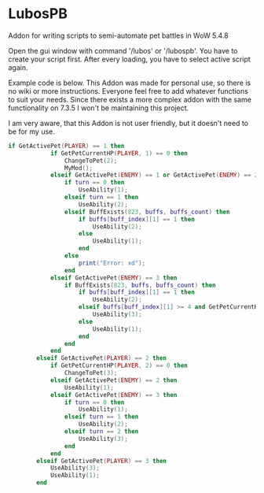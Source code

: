 # LubosPB
Addon for writing scripts to semi-automate pet battles in WoW 5.4.8

Open the gui window with command '/lubos' or '/lubospb'. You have to create your script first. After every loading, you have to select active script again.


Example code is below. This Addon was made for personal use, so there is no wiki or more instructions.
Everyone feel free to add whatever functions to suit your needs.
Since there exists a more complex addon with the same functionality on 7.3.5 I won't be maintaining this project.

I am very aware, that this Addon is not user friendly, but it doesn't need to be for my use.


```lua
if GetActivePet(PLAYER) == 1 then
			if GetPetCurrentHP(PLAYER, 1) == 0 then
				ChangeToPet(2);
				MyMod();
			elseif GetActivePet(ENEMY) == 1 or GetActivePet(ENEMY) == 2 then
				if turn == 0 then
					UseAbility(1);
				elseif turn == 1 then
					UseAbility(2);
				elseif BuffExists(823, buffs, buffs_count) then			
					if buffs[buff_index][1] == 1 then
						UseAbility(2);
					else
						UseAbility(1);
					end
				else 
					print("Error: xd");
				end
			elseif GetActivePet(ENEMY) == 3 then
				if BuffExists(823, buffs, buffs_count) then			
					if buffs[buff_index][1] == 1 then
						UseAbility(2);
					elseif buffs[buff_index][1] >= 4 and GetPetCurrentHP(PLAYER, 1) < 1300 then
						UseAbility(3);
					else
						UseAbility(1);
					end
				end
			end
		elseif GetActivePet(PLAYER) == 2 then
			if GetPetCurrentHP(PLAYER, 2) == 0 then
				ChangeToPet(3);
			elseif GetActivePet(ENEMY) == 2 then
				UseAbility(1);
			elseif GetActivePet(ENEMY) == 3 then
				if turn == 0 then
					UseAbility(1);
				elseif turn == 1 then
					UseAbility(2);
				elseif turn == 2 then
					UseAbility(3);
				end
			end
		elseif GetActivePet(PLAYER) == 3 then
			UseAbility(3);
			UseAbility(1);
		end		
```
